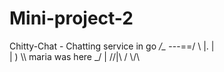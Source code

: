 # Mini-project-2
Chitty-Chat - Chatting service in go
      _/\__
---==/	  \\
     |.    \|\
     |  )   \\\             maria was here
     \_/ |  //|\\
	/   \\\/\\
